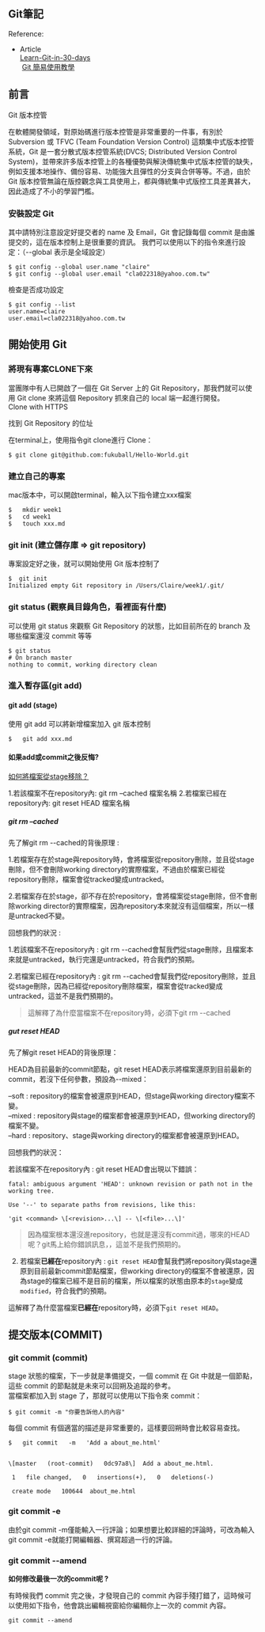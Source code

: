 ## Git筆記

Reference:
* Article<br>
    [Learn-Git-in-30-days](https://github.com/doggy8088/Learn-Git-in-30-days/blob/master/zh-tw/01.md)<br>
    [Git 簡易使用教學](https://coderwall.com/p/yl1-ug/git--2)<br>

## 前言

Git 版本控管

在軟體開發領域，對原始碼進行版本控管是非常重要的一件事，有別於 Subversion 或 TFVC (Team Foundation Version Control) 這類集中式版本控管系統，Git 是一套分散式版本控管系統(DVCS; Distributed Version Control System)，並帶來許多版本控管上的各種優勢與解決傳統集中式版本控管的缺失，例如支援本地操作、備份容易、功能強大且彈性的分支與合併等等。不過，由於 Git 版本控管無論在版控觀念與工具使用上，都與傳統集中式版控工具差異甚大，因此造成了不小的學習門檻。



### 安裝設定 Git



其中請特別注意設定好提交者的 name 及 Email，Git 會記錄每個 commit 是由誰提交的，這在版本控制上是很重要的資訊。
我們可以使用以下的指令來進行設定：（--global</code> 表示是全域設定）

```
$ git config --global user.name "claire"
$ git config --global user.email "cla022318@yahoo.com.tw"
```

檢查是否成功設定

```
$ git config --list
user.name=claire
user.email=cla022318@yahoo.com.tw
```

## 開始使用 Git

### 將現有專案CLONE下來

當團隊中有人已開啟了一個在 Git Server 上的 Git Repository，那我們就可以使用 Git clone 來將這個 Repository 抓來自己的 local 端一起進行開發。<br>
Clone with HTTPS

找到 Git Repository 的位址

在terminal上，使用指令git clone進行 Clone：
```
$ git clone git@github.com:fukuball/Hello-World.git
```

### 建立自己的專案

mac版本中，可以開啟terminal，輸入以下指令建立xxx檔案

```
$   mkdir week1
$   cd week1
$   touch xxx.md
```

### git init (建立儲存庫 => git repository)

專案設定好之後，就可以開始使用 Git 版本控制了
```
$  git init
Initialized empty Git repository in /Users/Claire/week1/.git/
```

### git status (觀察員目錄角色，看裡面有什麼)

可以使用 git status 來觀察 Git Repository 的狀態，比如目前所在的 branch 及 哪些檔案還沒 commit 等等
```
$ git status
# On branch master
nothing to commit, working directory clean
```

### 進入暫存區(git add)

#### git add (stage)

使用 git add 可以將新增檔案加入 git 版本控制

```
$   git add xxx.md
```

#### 如果add或commit之後反悔?

[如何將檔案從stage移除？](http://oomusou.io/git/remove-stage/)<br>

1.若該檔案不在repository內: git rm –cached 檔案名稱
2.若檔案已經在repository內: git reset HEAD 檔案名稱

##### git rm –cached

先了解git rm --cached的背後原理 :

1.若檔案存在於stage與repository時，會將檔案從repository刪除，並且從stage刪除，但不會刪除working directory的實際檔案，不過由於檔案已經從repository刪除，檔案會從tracked變成untracked。<br>

2.若檔案存在於stage，卻不存在於repository，會將檔案從stage刪除，但不會刪除working director的實際檔案，因為repository本來就沒有這個檔案，所以一樣是untracked不變。<br>

回想我們的狀況 :

1.若該檔案不在repository內 : git rm --cached會幫我們從stage刪除，且檔案本來就是untracked，執行完還是untracked，符合我們的預期。<br>

2.若檔案已經在repository內 : git rm --cached會幫我們從repository刪除，並且從stage刪除，因為已經從repository刪除檔案，檔案會從tracked變成untracked，這並不是我們預期的。<br>

>這解釋了為什麼當檔案不在repository時，必須下git rm --cached

##### gut reset HEAD

   先了解git reset HEAD的背後原理：

HEAD為目前最新的commit節點，git reset HEAD表示將檔案還原到目前最新的commit，若沒下任何參數，預設為--mixed：

  –soft : repository的檔案會被還原到HEAD，但stage與working directory檔案不變。<br>
  –mixed : repository與stage的檔案都會被還原到HEAD，但working directory的檔案不變。<br>
  –hard : repository、stage與working directory的檔案都會被還原到HEAD。<br>

回想我們的狀況：

若該檔案不在repository內 : git reset HEAD會出現以下錯誤：

```
fatal: ambiguous argument 'HEAD': unknown revision or path not in the working tree.

Use '--' to separate paths from revisions, like this:

'git <command> \[<revision>...\] -- \[<file>...\]'  
```

>因為檔案根本還沒進repository，也就是還沒有commit過，哪來的HEAD呢？git馬上給你錯誤訊息，，這並不是我們預期的。

2.  若檔案**已經在**repository內 : `git reset HEAD`會幫我們將repository與stage還原到目前最新commit節點檔案，但working directory的檔案不會被還原，因為stage的檔案已經不是目前的檔案，所以檔案的狀態由原本的`stage`變成`modified`，符合我們的預期。

這解釋了為什麼當檔案**已經在**repository時，必須下`git reset HEAD`。


## 提交版本(COMMIT)

### git commit (commit)

stage 狀態的檔案，下一步就是準備提交，一個 commit 在 Git 中就是一個節點，這些 commit 的節點就是未來可以回朔及追蹤的參考。<br>
當檔案都加入到 stage 了，那就可以使用以下指令來 commit：

```
$ git commit -m "你要告訴他人的內容"
```

每個 commit 有個適當的描述是非常重要的，這樣要回朔時會比較容易查找。

```
$   git commit   -m   'Add a about_me.html'


\[master   (root-commit)   0dc97a8\]  Add a about_me.html.

 1   file changed,   0   insertions(+),   0   deletions(-)

 create mode   100644  about_me.html
```

### git commit -e
由於git commit -m僅能輸入一行評論；如果想要比較詳細的評論時，可改為輸入git commit -e就能打開編輯器、撰寫超過一行的評論。

### git commit --amend
**如何修改最後一次的commit呢 ?**

有時候我們 commit 完之後，才發現自己的 commit 內容手殘打錯了，這時候可以使用如下指令，他會跳出編輯視窗給你編輯你上一次的 commit 內容。

```batchfile
git commit --amend
```
